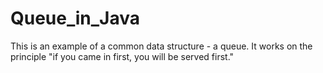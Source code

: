 # Queue_in_Java
This is an example of a common data structure - a queue. It works on the principle "if you came in first, you will be served first."
